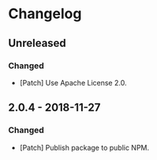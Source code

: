 # Changelog

## Unreleased

### Changed

-   [Patch] Use Apache License 2.0.

## 2.0.4 - 2018-11-27

### Changed

-   [Patch] Publish package to public NPM.
